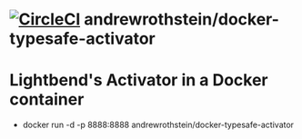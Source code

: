 [![CircleCI](https://circleci.com/gh/andrewrothstein/docker-typesafe-activator.svg?style=svg)](https://circleci.com/gh/andrewrothstein/docker-typesafe-activator)
andrewrothstein/docker-typesafe-activator
=========================================

# Lightbend's Activator in a Docker container
- docker run -d -p 8888:8888 andrewrothstein/docker-typesafe-activator
